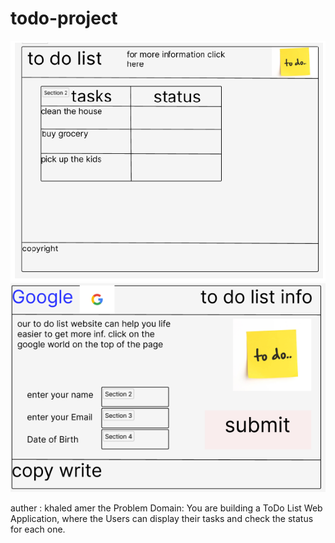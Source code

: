 # todo-project
![wireframe1](WIREFRAME1.png)
![wireframe2](WIREFRAME2.png)

auther : khaled amer
the Problem Domain:
You are building a ToDo List Web Application, where the Users can display their tasks and check the status for each one.


